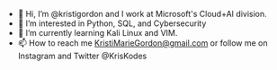 - 👋 Hi, I’m @kristigordon and I work at Microsoft's Cloud+AI division.
- 👀 I’m interested in Python, SQL, and Cybersecurity
- 🌱 I’m currently learning Kali Linux and VIM.
- 📫 How to reach me KristiMarieGordon@gmail.com or follow me on Instagram and Twitter @KrisKodes

<!---
kristigordon/kristigordon is a ✨ special ✨ repository because its `README.md` (this file) appears on your GitHub profile.
You can click the Preview link to take a look at your changes.
--->
